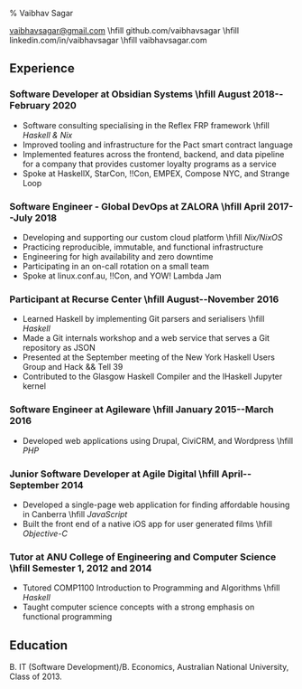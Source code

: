 % Vaibhav Sagar

vaibhavsagar@gmail.com       \hfill
github.com/vaibhavsagar      \hfill
linkedin.com/in/vaibhavsagar \hfill
vaibhavsagar.com

## Experience ##

### Software Developer at Obsidian Systems \hfill August 2018--February 2020

- Software consulting specialising in the Reflex FRP framework \hfill _Haskell
  & Nix_
- Improved tooling and infrastructure for the Pact smart contract language
- Implemented features across the frontend, backend, and data pipeline for a
  company that provides customer loyalty programs as a service
- Spoke at HaskellX, StarCon, !!Con, EMPEX, Compose NYC, and Strange Loop

### Software Engineer - Global DevOps at ZALORA \hfill April 2017--July 2018

- Developing and supporting our custom cloud platform \hfill _Nix/NixOS_
- Practicing reproducible, immutable, and functional infrastructure
- Engineering for high availability and zero downtime
- Participating in an on-call rotation on a small team
- Spoke at linux.conf.au, !!Con, and YOW! Lambda Jam

### Participant at Recurse Center \hfill August--November 2016 ###

- Learned Haskell by implementing Git parsers and serialisers  \hfill _Haskell_
- Made a Git internals workshop and a web service that serves a Git repository
  as JSON
- Presented at the September meeting of the New York Haskell Users Group and
  Hack && Tell 39
- Contributed to the Glasgow Haskell Compiler and the IHaskell Jupyter kernel

### Software Engineer at Agileware \hfill January 2015--March 2016 ###

- Developed web applications using Drupal, CiviCRM, and Wordpress \hfill _PHP_

### Junior Software Developer at Agile Digital \hfill April--September 2014 ###

- Developed a single-page web application for finding affordable housing in
  Canberra \hfill _JavaScript_
- Built the front end of a native iOS app for user generated films \hfill
  _Objective-C_

### Tutor at ANU College of Engineering and Computer Science \hfill Semester 1, 2012 and 2014 ###

- Tutored COMP1100 Introduction to Programming and Algorithms \hfill _Haskell_
- Taught computer science concepts with a strong emphasis on functional
  programming

## Education ##

B. IT (Software Development)/B. Economics, Australian National University,
Class of 2013.
